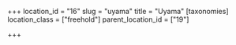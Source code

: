 +++
location_id = "16"
slug = "uyama"
title = "Uyama"
[taxonomies]
location_class = ["freehold"]
parent_location_id = ["19"]

+++


